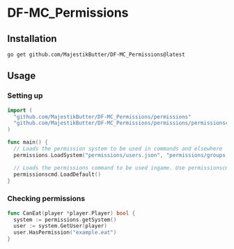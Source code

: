 # **DF-MC_Permissions**

## Installation

```
go get github.com/MajestikButter/DF-MC_Permissions@latest
```

## Usage

### Setting up

```go
import (
  "github.com/MajestikButter/DF-MC_Permissions/permissions"
  "github.com/MajestikButter/DF-MC_Permissions/permissions/permissionscmd"
)

func main() {
  // Loads the permission system to be used in commands and elsewhere
  permissions.LoadSystem("permissions/users.json", "permissions/groups.json", false)

  // Loads the permissions command to be used ingame. Use permissionscmd.LoadCustom() to customize the command name, description, and aliases
  permissionscmd.LoadDefault()
}
```

### Checking permissions

```go
func CanEat(player *player.Player) bool {
  system := permissions.getSystem()
  user := system.GetUser(player)
  user.HasPermission("example.eat")
}
```
